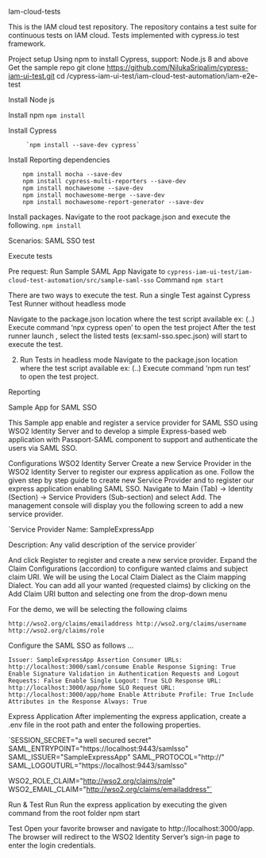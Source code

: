 Iam-cloud-tests

This is the IAM cloud test repository. The repository contains a test suite for continuous tests on IAM cloud. Tests implemented with cypress.io test framework. 


Project setup 
Using npm to install Cypress, support: Node.js 8 and above
Get the sample repo
git clone https://github.com/NilukaSripalim/cypress-iam-ui-test.git
cd /cypress-iam-ui-test/iam-cloud-test-automation/iam-e2e-test

Install Node js

Install npm
            `npm install`

Install Cypress

         `npm install --save-dev cypress`

Install Reporting dependencies

        npm install mocha --save-dev
        npm install cypress-multi-reporters --save-dev
        npm install mochawesome --save-dev
        npm install mochawesome-merge --save-dev
        npm install mochawesome-report-generator --save-dev
        
Install packages. 
Navigate to the root package.json and execute the following.
`npm install`


Scenarios:
SAML SSO test




Execute tests

Pre request: Run Sample SAML App
Navigate to 
`cypress-iam-ui-test/iam-cloud-test-automation/src/sample-saml-sso`
Command
`npm start`

There are two ways to execute the test. 
Run a single Test against Cypress Test Runner without headless mode

Navigate to the package.json location where the test script available ex: (..)
Execute command ‘npx cypress open’ to open the test project
After the test runner launch , select the listed tests (ex:saml-sso.spec.json)  will start to execute the test. 


2. Run Tests in headless mode 
Navigate to the package.json location where the test script available ex: (..)
Execute command ‘npm run test’ to open the test project.


Reporting


Sample App for SAML SSO

This Sample app enable and register a service provider for SAML SSO using WSO2 Identity Server and to develop a simple Express-based web application with Passport-SAML component to support and authenticate the users via SAML SSO.

Configurations
WSO2 Identity Server
Create a new Service Provider in the WSO2 Identity Server to register our express application as one. Follow the given step by step guide to create new Service Provider and to register our express application enabling SAML SSO.
Navigate to Main (Tab) -> Identity (Section) -> Service Providers (Sub-section) and select Add. 
The management console will display you the following screen to add a new service provider.

`Service Provider Name: SampleExpressApp

Description: Any valid description of the service provider`

And click Register to register and create a new service provider.
Expand the Claim Configurations (accordion) to configure wanted claims and subject claim URI. We will be using the Local Claim Dialect as the Claim mapping Dialect.
You can add all your wanted (requested claims) by clicking on the Add Claim URI button and selecting one from the drop-down menu

For the demo, we will be selecting the following claims

`http://wso2.org/claims/emailaddress
http://wso2.org/claims/username
http://wso2.org/claims/role`
 
 
Configure the SAML SSO as follows …


`Issuer: SampleExpressApp
Assertion Consumer URLs: http://localhost:3000/saml/consume
Enable Response Signing: True
Enable Signature Validation in Authentication Requests and Logout Requests: False
Enable Single Logout: True
SLO Response URL: http://localhost:3000/app/home
SLO Request URL: http://localhost:3000/app/home
Enable Attribute Profile: True
Include Attributes in the Response Always: True`

Express Application
After implementing the express application, create a .env file in the root path and enter the following properties.

`SESSION_SECRET="a well secured secret"
SAML_ENTRYPOINT="https://localhost:9443/samlsso"
SAML_ISSUER="SampleExpressApp"
SAML_PROTOCOL="http://"
SAML_LOGOUTURL="https://localhost:9443/samlsso"
 
WSO2_ROLE_CLAIM="http://wso2.org/claims/role"
WSO2_EMAIL_CLAIM="http://wso2.org/claims/emailaddress"`

Run & Test
Run
Run the express application by executing the given command from the root folder
npm start

Test
Open your favorite browser and navigate to http://localhost:3000/app. The browser will redirect to the WSO2 Identity Server’s sign-in page to enter the login credentials.
